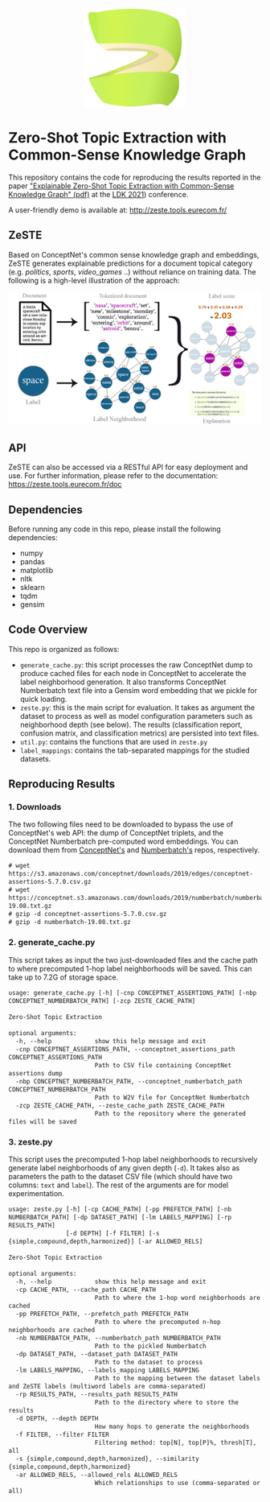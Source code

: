 <div align="center"><img src="images/zeste_logo.png" width="200"></div>

# Zero-Shot Topic Extraction with Common-Sense Knowledge Graph

This repository contains the code for reproducing the results reported in the paper ["Explainable Zero-Shot Topic Extraction with Common-Sense Knowledge Graph" (pdf)](https://drops.dagstuhl.de/opus/volltexte/2021/14553/pdf/OASIcs-LDK-2021-17.pdf) at the [LDK 2021](http://2021.ldk-conf.org/))  conference.

A user-friendly demo is available at: http://zeste.tools.eurecom.fr/

## ZeSTE
Based on ConceptNet's common sense knowledge graph and embeddings, ZeSTE generates explainable predictions for a document topical category (e.g. _politics_, _sports_, _video_games_ ..) without reliance on training data. 
The following is a high-level illustration of the approach:

<div align="center"><img src="images/zeste_pipeline.png"></div>


## API
ZeSTE can also be accessed via a RESTful API for easy deployment and use.
For further information, please refer to the documentation: https://zeste.tools.eurecom.fr/doc

## Dependencies
Before running any code in this repo, please install the following dependencies:
* numpy
* pandas 
* matplotlib
* nltk
* sklearn
* tqdm
* gensim


## Code Overview
This repo is organized as follows:
* `generate_cache.py`: this script processes the raw ConceptNet dump to produce cached files for each node in ConceptNet to accelerate the label neighborhood generation. It also transforms ConceptNet Numberbatch text file into a Gensim word embedding that we pickle for quick loading.
* `zeste.py`: this is the main script for evaluation. It takes as argument the dataset to process as well as model configuration parameters such as neighborhood depth (see below). The results (classification report, confusion matrix, and classification metrics) are persisted into text files.
* `util.py`: contains the functions that are used in `zeste.py`
* `label_mappings`: contains the tab-separated mappings for the studied datasets.

## Reproducing Results
### 1. Downloads
The two following files need to be downloaded to bypass the use of ConceptNet's web API: the dump of ConceptNet triplets, and the ConceptNet Numberbatch pre-computed word embeddings. You can download them from [ConceptNet's](https://github.com/commonsense/conceptnet5/wiki/Downloads) and [Numberbatch's](https://github.com/commonsense/conceptnet-numberbatch) repos, respectively.
```
# wget https://s3.amazonaws.com/conceptnet/downloads/2019/edges/conceptnet-assertions-5.7.0.csv.gz
# wget https://conceptnet.s3.amazonaws.com/downloads/2019/numberbatch/numberbatch-19.08.txt.gz
# gzip -d conceptnet-assertions-5.7.0.csv.gz
# gzip -d numberbatch-19.08.txt.gz
```

### 2. generate_cache.py
This script takes as input the two just-downloaded files and the cache path to where precomputed 1-hop label neighborhoods will be saved. This can take up to 7.2G of storage space.
```
usage: generate_cache.py [-h] [-cnp CONCEPTNET_ASSERTIONS_PATH] [-nbp CONCEPTNET_NUMBERBATCH_PATH] [-zcp ZESTE_CACHE_PATH]

Zero-Shot Topic Extraction

optional arguments:
  -h, --help            show this help message and exit
  -cnp CONCEPTNET_ASSERTIONS_PATH, --conceptnet_assertions_path CONCEPTNET_ASSERTIONS_PATH
                        Path to CSV file containing ConceptNet assertions dump
  -nbp CONCEPTNET_NUMBERBATCH_PATH, --conceptnet_numberbatch_path CONCEPTNET_NUMBERBATCH_PATH
                        Path to W2V file for ConceptNet Numberbatch
  -zcp ZESTE_CACHE_PATH, --zeste_cache_path ZESTE_CACHE_PATH
                        Path to the repository where the generated files will be saved
```


### 3. zeste.py
This script uses the precomputed 1-hop label neighborhoods to recursively generate label neighborhoods of any given depth (`-d`). It takes also as parameters the path to the dataset CSV file (which should have two columns: `text` and `label`). The rest of the arguments are for model experimentation. 

```
usage: zeste.py [-h] [-cp CACHE_PATH] [-pp PREFETCH_PATH] [-nb NUMBERBATCH_PATH] [-dp DATASET_PATH] [-lm LABELS_MAPPING] [-rp RESULTS_PATH]
                [-d DEPTH] [-f FILTER] [-s {simple,compound,depth,harmonized}] [-ar ALLOWED_RELS]

Zero-Shot Topic Extraction

optional arguments:
  -h, --help            show this help message and exit
  -cp CACHE_PATH, --cache_path CACHE_PATH
                        Path to where the 1-hop word neighborhoods are cached
  -pp PREFETCH_PATH, --prefetch_path PREFETCH_PATH
                        Path to where the precomputed n-hop neighborhoods are cached
  -nb NUMBERBATCH_PATH, --numberbatch_path NUMBERBATCH_PATH
                        Path to the pickled Numberbatch
  -dp DATASET_PATH, --dataset_path DATASET_PATH
                        Path to the dataset to process
  -lm LABELS_MAPPING, --labels_mapping LABELS_MAPPING
                        Path to the mapping between the dataset labels and ZeSTE labels (multiword labels are comma-separated)
  -rp RESULTS_PATH, --results_path RESULTS_PATH
                        Path to the directory where to store the results
  -d DEPTH, --depth DEPTH
                        How many hops to generate the neighborhoods
  -f FILTER, --filter FILTER
                        Filtering method: top[N], top[P]%, thresh[T], all
  -s {simple,compound,depth,harmonized}, --similarity {simple,compound,depth,harmonized}
  -ar ALLOWED_RELS, --allowed_rels ALLOWED_RELS
                        Which relationships to use (comma-separated or all)
```
